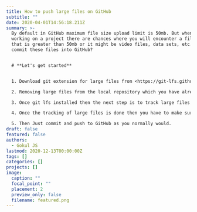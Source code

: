 ```yaml
---
title: How to push large files on GitHub
subtitle: ""
date: 2020-04-01T14:56:18.211Z
summary: >-
  By default in GitHub maximum file size upload limit is 50mb. But when you are
  working on a project there are chances where you will encounter a file size
  that is greater than 50mb or it might be video files, data sets, etc. How to
  commit these files into GitHub?


  # **Let's get started**


  1. Download git extension for large files from <https://git-lfs.github.com/> or**git lfs install**. **Note(** *If you have already committed large files into git then remove those files from the local repository before set tracking of large files***)**

  2. Removing large files from the local repository which you have already committed into your local repository can be done by rolling back to the previous commit this can be done by using git log and git reset **git log** will display a list of all your commits and **git reset** “your commit” will help you to revert to your previous commit.

  3. Once git lfs installed then the next step is to track large files in your project that can be done by using **git lfs track “* your file extension or the file path ”** for ex:- **git lfs track *“*.csv”*** or **git lfs track “*.jpeg”** etc.

  4. Once the tracking of large files is done then you have to make sure that all the files are tracked this can be done **git add .gitattributes**

  5. Then Just commit and push to GitHub as you normally would.
draft: false
featured: false
authors:
  - Gokul JS
lastmod: 2020-12-13T00:00:00Z
tags: []
categories: []
projects: []
image:
  caption: ""
  focal_point: ""
  placement: 2
  preview_only: false
  filename: featured.png
---
```

<!--StartFragment-->



<!--EndFragment-->